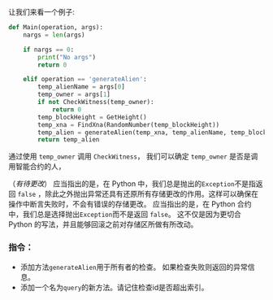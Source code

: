 让我们来看一个例子:

```Python
def Main(operation, args):
    nargs = len(args)

    if nargs == 0:
        print("No args")
        return 0

    elif operation == 'generateAlien':
        temp_alienName = args[0]
        temp_owner = args[1]
        if not CheckWitness(temp_owner):
            return 0
        temp_blockHeight = GetHeight()
        temp_xna = FindXna(RandomNumber(temp_blockHeight))
        temp_alien = generateAlien(temp_xna, temp_alienName, temp_blockHeight)
        return temp_alien
```

通过使用 `temp_owner` 调用 `CheckWitness`， 我们可以确定 `temp_owner` 是否是调用智能合约的人，

（*有待更改*）
应当指出的是，在 Python 中，我们总是抛出的`Exception`不是指返回 `false` ，除此之外抛出异常还具有还原所有存储更改的作用。这样可以确保在操作中断言失败时，不会有错误的存储更改。
应当指出的是，在 Python 合约中，我们总是选择抛出`Exception`而不是返回 `false`。 这不仅是因为更切合 Python 的写法，并且能够回滚之前对存储区所做有所改动。


### 指令：

- 添加方法`generateAlien`用于所有者的检查。
  如果检查失败则返回的异常信息。
- 添加一个名为`query`的新方法。请记住检查id是否超出索引。
